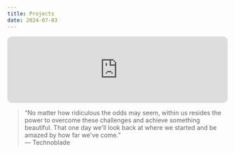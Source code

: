 ```yaml
---
title: Projects
date: 2024-07-03
---
```

<iframe style="border-radius:10px" src="https://open.spotify.com/embed/track/5fqjfiMOFapIb8uFcxBStH?utm_source=generator&theme=0" width="100%" height="152" frameBorder="0" allowfullscreen="" allow="autoplay; clipboard-write; fullscreen; picture-in-picture" loading="lazy"></iframe>

> “No matter how ridiculous the odds may seem, within us resides the power to overcome these challenges and achieve something beautiful. That one day we'll look back at where we started and be amazed by how far we've come.”  
> — Technoblade

